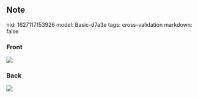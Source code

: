 ## Note
nid: 1627117153926
model: Basic-d7a3e
tags: cross-validation
markdown: false

### Front
<img src="paste-7431f37c0493587a53eaa9d2ffad206fc57f8604.jpg">

### Back
<img src="paste-e49808d662048d6fa156d5619e8623b3cc46ce5a.jpg">
